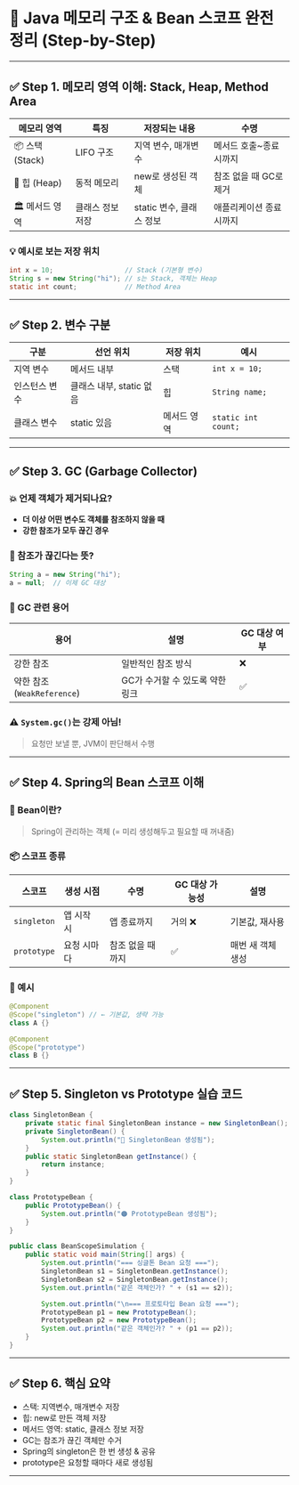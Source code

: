 
# 🌱 Java 메모리 구조 & Bean 스코프 완전 정리 (Step-by-Step)

---

## ✅ Step 1. 메모리 영역 이해: Stack, Heap, Method Area

| 메모리 영역 | 특징 | 저장되는 내용 | 수명 |
|-------------|------|----------------|------|
| 📦 스택 (Stack) | LIFO 구조 | 지역 변수, 매개변수 | 메서드 호출~종료 시까지 |
| 🧠 힙 (Heap) | 동적 메모리 | new로 생성된 객체 | 참조 없을 때 GC로 제거 |
| 🏛 메서드 영역 | 클래스 정보 저장 | static 변수, 클래스 정보 | 애플리케이션 종료 시까지 |

### 💡 예시로 보는 저장 위치

```java
int x = 10;                  // Stack (기본형 변수)
String s = new String("hi"); // s는 Stack, 객체는 Heap
static int count;            // Method Area
```

---

## ✅ Step 2. 변수 구분

| 구분 | 선언 위치 | 저장 위치 | 예시 |
|------|------------|------------|-------|
| 지역 변수 | 메서드 내부 | 스택 | `int x = 10;` |
| 인스턴스 변수 | 클래스 내부, static 없음 | 힙 | `String name;` |
| 클래스 변수 | static 있음 | 메서드 영역 | `static int count;` |

---

## ✅ Step 3. GC (Garbage Collector)

### 💥 언제 객체가 제거되나요?

- **더 이상 어떤 변수도 객체를 참조하지 않을 때**
- **강한 참조가 모두 끊긴 경우**

### 🔁 참조가 끊긴다는 뜻?

```java
String a = new String("hi");
a = null;  // 이제 GC 대상
```

### 📌 GC 관련 용어

| 용어 | 설명 | GC 대상 여부 |
|------|------|---------------|
| 강한 참조 | 일반적인 참조 방식 | ❌ |
| 약한 참조 (`WeakReference`) | GC가 수거할 수 있도록 약한 링크 | ✅ |

### ⚠️ `System.gc()`는 강제 아님!
> 요청만 보낼 뿐, JVM이 판단해서 수행

---

## ✅ Step 4. Spring의 Bean 스코프 이해

### 🎯 Bean이란?

> Spring이 관리하는 객체 (= 미리 생성해두고 필요할 때 꺼내줌)

### 📦 스코프 종류

| 스코프 | 생성 시점 | 수명 | GC 대상 가능성 | 설명 |
|--------|------------|------|----------------|------|
| `singleton` | 앱 시작 시 | 앱 종료까지 | 거의 ❌ | 기본값, 재사용 |
| `prototype` | 요청 시마다 | 참조 없을 때까지 | ✅ | 매번 새 객체 생성 |

### 💬 예시

```java
@Component
@Scope("singleton") // ← 기본값, 생략 가능
class A {}

@Component
@Scope("prototype")
class B {}
```

---

## ✅ Step 5. Singleton vs Prototype 실습 코드

```java
class SingletonBean {
    private static final SingletonBean instance = new SingletonBean();
    private SingletonBean() {
        System.out.println("🔵 SingletonBean 생성됨");
    }
    public static SingletonBean getInstance() {
        return instance;
    }
}

class PrototypeBean {
    public PrototypeBean() {
        System.out.println("🟠 PrototypeBean 생성됨");
    }
}

public class BeanScopeSimulation {
    public static void main(String[] args) {
        System.out.println("=== 싱글톤 Bean 요청 ===");
        SingletonBean s1 = SingletonBean.getInstance();
        SingletonBean s2 = SingletonBean.getInstance();
        System.out.println("같은 객체인가? " + (s1 == s2));

        System.out.println("\n=== 프로토타입 Bean 요청 ===");
        PrototypeBean p1 = new PrototypeBean();
        PrototypeBean p2 = new PrototypeBean();
        System.out.println("같은 객체인가? " + (p1 == p2));
    }
}
```

---

## ✅ Step 6. 핵심 요약

- 스택: 지역변수, 매개변수 저장
- 힙: new로 만든 객체 저장
- 메서드 영역: static, 클래스 정보 저장
- GC는 참조가 끊긴 객체만 수거
- Spring의 singleton은 한 번 생성 & 공유
- prototype은 요청할 때마다 새로 생성됨

---

